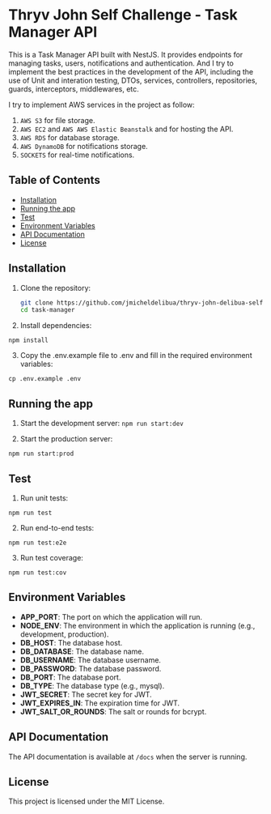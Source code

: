 # Thryv John Self Challenge - Task Manager API 

This is a Task Manager API built with NestJS. It provides endpoints for managing tasks, users, notifications and authentication. And I try to implement the best practices in the development of the API, including the use of Unit and interation testing,  DTOs, services, controllers, repositories, guards, interceptors, middlewares, etc.

I try to implement AWS services in the project as follow:

1. `AWS S3` for file storage. 
2. `AWS EC2` and `AWS AWS Elastic Beanstalk` and  for hosting the API.
3. `AWS RDS` for database storage.
4. `AWS DynamoDB` for notifications storage.
5. `SOCKETS` for real-time notifications.

## Table of Contents

- [Installation](#installation)
- [Running the app](#running-the-app)
- [Test](#test)
- [Environment Variables](#environment-variables)
- [API Documentation](#api-documentation)
- [License](#license)

## Installation

1. Clone the repository:

   ```sh
   git clone https://github.com/jmicheldelibua/thryv-john-delibua-self-challenge.git
   cd task-manager

2. Install dependencies:

`npm install`

3. Copy the .env.example file to .env and fill in the required environment variables:

`cp .env.example .env`

## Running the app

1. Start the development server:
 `npm run start:dev`

2. Start the production server:

`npm run start:prod`

## Test

1. Run unit tests:

`npm run test`

2. Run end-to-end tests:

`npm run test:e2e`

3. Run test coverage:

`npm run test:cov`


## Environment Variables
- **APP_PORT**: The port on which the application will run.
- **NODE_ENV**: The environment in which the application is running (e.g., development, production).
- **DB_HOST**: The database host.
- **DB_DATABASE**: The database name.
- **DB_USERNAME**: The database username.
- **DB_PASSWORD**: The database password.
- **DB_PORT**: The database port.
- **DB_TYPE**: The database type (e.g., mysql).
- **JWT_SECRET**: The secret key for JWT.
- **JWT_EXPIRES_IN**: The expiration time for JWT.
- **JWT_SALT_OR_ROUNDS**: The salt or rounds for bcrypt.



## API Documentation
The API documentation is available at `/docs` when the server is running.

## License
This project is licensed under the MIT License.